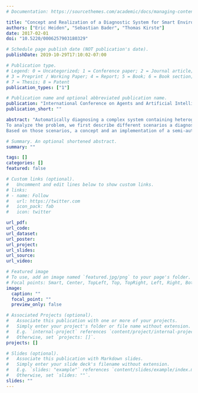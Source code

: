```yaml
---
# Documentation: https://sourcethemes.com/academic/docs/managing-content/

title: "Concept and Realization of a Diagnostic System for Smart Environments"
authors: ["Eric Heiden", "Sebastian Bader", "Thomas Kirste"]
date: 2017-02-01
doi: "10.5220/0006257903180329"

# Schedule page publish date (NOT publication's date).
publishDate: 2019-10-29T17:10:02-07:00

# Publication type.
# Legend: 0 = Uncategorized; 1 = Conference paper; 2 = Journal article;
# 3 = Preprint / Working Paper; 4 = Report; 5 = Book; 6 = Book section;
# 7 = Thesis; 8 = Patent
publication_types: ["1"]

# Publication name and optional abbreviated publication name.
publication: "International Conference on Agents and Artificial Intelligence (ICAART)"
publication_short: ""

abstract: "Automatically diagnosing a complex system containing heterogeneous hard- and software components is a challenging task.
To analyze the problem, we first describe different scenarios a diagnostic engine might be confronted with. 
Based on those scenarios, a concept and an implementation of a semi-automatic diagnostic system are presented and some first benchmarks are shown."

# Summary. An optional shortened abstract.
summary: ""

tags: []
categories: []
featured: false

# Custom links (optional).
#   Uncomment and edit lines below to show custom links.
# links:
# - name: Follow
#   url: https://twitter.com
#   icon_pack: fab
#   icon: twitter

url_pdf:
url_code:
url_dataset:
url_poster:
url_project:
url_slides:
url_source:
url_video:

# Featured image
# To use, add an image named `featured.jpg/png` to your page's folder. 
# Focal points: Smart, Center, TopLeft, Top, TopRight, Left, Right, BottomLeft, Bottom, BottomRight.
image:
  caption: ""
  focal_point: ""
  preview_only: false

# Associated Projects (optional).
#   Associate this publication with one or more of your projects.
#   Simply enter your project's folder or file name without extension.
#   E.g. `internal-project` references `content/project/internal-project/index.md`.
#   Otherwise, set `projects: []`.
projects: []

# Slides (optional).
#   Associate this publication with Markdown slides.
#   Simply enter your slide deck's filename without extension.
#   E.g. `slides: "example"` references `content/slides/example/index.md`.
#   Otherwise, set `slides: ""`.
slides: ""
---
```

